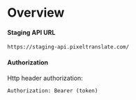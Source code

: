 # Overview

#### Staging API URL
```http
https://staging-api.pixeltranslate.com/
```

#### Authorization

Http header authorization:

```http
Authorization: Bearer (token)
```